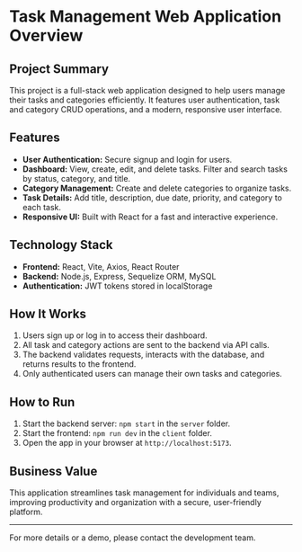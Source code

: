 # Task Management Web Application Overview

## Project Summary
This project is a full-stack web application designed to help users manage their tasks and categories efficiently. It features user authentication, task and category CRUD operations, and a modern, responsive user interface.

## Features
- **User Authentication:** Secure signup and login for users.
- **Dashboard:** View, create, edit, and delete tasks. Filter and search tasks by status, category, and title.
- **Category Management:** Create and delete categories to organize tasks.
- **Task Details:** Add title, description, due date, priority, and category to each task.
- **Responsive UI:** Built with React for a fast and interactive experience.

## Technology Stack
- **Frontend:** React, Vite, Axios, React Router
- **Backend:** Node.js, Express, Sequelize ORM, MySQL
- **Authentication:** JWT tokens stored in localStorage

## How It Works
1. Users sign up or log in to access their dashboard.
2. All task and category actions are sent to the backend via API calls.
3. The backend validates requests, interacts with the database, and returns results to the frontend.
4. Only authenticated users can manage their own tasks and categories.

## How to Run
1. Start the backend server: `npm start` in the `server` folder.
2. Start the frontend: `npm run dev` in the `client` folder.
3. Open the app in your browser at `http://localhost:5173`.

## Business Value
This application streamlines task management for individuals and teams, improving productivity and organization with a secure, user-friendly platform.

---
For more details or a demo, please contact the development team.
